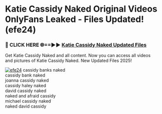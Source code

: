 # Katie Cassidy Naked Original Videos 0nlyFans Leaked - Files Updated! (efe24)

<h3>🔴 CLICK HERE 🌐==►► <a href="https://tinyurl.com/yckcrads" rel="nofollow">Katie Cassidy Naked Updated Files</a></h3>

Get Katie Cassidy Naked and all content. Now you can access all videos and pictures of Katie Cassidy Naked. New Updated Files 2025!

[![efe24](https://i.imgur.com/hpKpOFt.gif)](https://tinyurl.com/yckcrads)
cassidy banks naked<br>
cassidy bank naked<br>
joanna cassidy naked<br>
cassidy haley naked<br>
david cassidy naked<br>
naked and afraid cassidy<br>
michael cassidy naked<br>
naked david cassidy